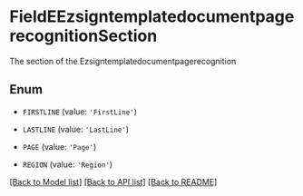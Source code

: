 # FieldEEzsigntemplatedocumentpagerecognitionSection

The section of the Ezsigntemplatedocumentpagerecognition

## Enum

* `FIRSTLINE` (value: `'FirstLine'`)

* `LASTLINE` (value: `'LastLine'`)

* `PAGE` (value: `'Page'`)

* `REGION` (value: `'Region'`)

[[Back to Model list]](../README.md#documentation-for-models) [[Back to API list]](../README.md#documentation-for-api-endpoints) [[Back to README]](../README.md)



